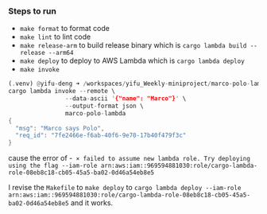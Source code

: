 ### Steps to run

* `make format` to format code
* `make lint` to lint code
* `make release-arm` to build release binary which is `cargo lambda build --release --arm64`
* `make deploy` to deploy to AWS Lambda which is `cargo lambda deploy`
* `make invoke` 
```rust
(.venv) @yifu-deng ➜ /workspaces/yifu_Weekly-miniproject/marco-polo-lambda (main) $ make invoke
cargo lambda invoke --remote \
                --data-ascii '{"name": "Marco"}' \
                --output-format json \
                marco-polo-lambda
{
  "msg": "Marco says Polo",
  "req_id": "7fe2466e-f6ab-40f6-9e70-17b40f479f3c"
}
```


cause the error of -` × failed to assume new lambda role. Try deploying using the flag --iam-role arn:aws:iam::969594881030:role/cargo-lambda-role-08eb8c18-cb05-45a5-ba02-0d46a54eb8e5` 

I revise the `Makefile` to `make deploy` to `cargo lambda deploy --iam-role arn:aws:iam::969594881030:role/cargo-lambda-role-08eb8c18-cb05-45a5-ba02-0d46a54eb8e5` and it works.

